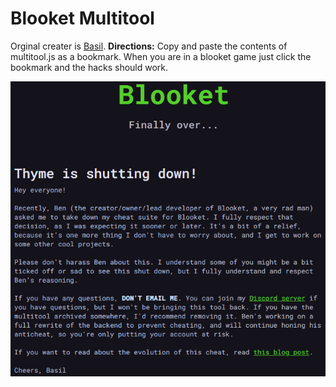 # Blooket Multitool
Orginal creater is [Basil](https://www.gbasil.dev/).
**Directions:** Copy and paste the contents of multitool.js as a bookmark. When you are in a blooket game just click the bookmark and the hacks should work.

![Alt](blooket.png)
